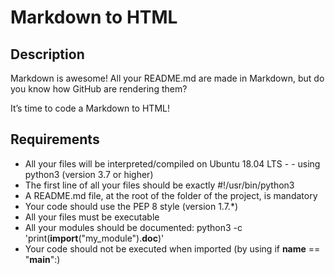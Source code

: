 # Markdown to HTML

## Description

Markdown is awesome! All your README.md are made in Markdown, but do you know how GitHub are rendering them?

It’s time to code a Markdown to HTML!

## Requirements

- All your files will be interpreted/compiled on Ubuntu 18.04 LTS - - using python3 (version 3.7 or higher)
- The first line of all your files should be exactly #!/usr/bin/python3
- A README.md file, at the root of the folder of the project, is mandatory
- Your code should use the PEP 8 style (version 1.7.\*)
- All your files must be executable
- All your modules should be documented: python3 -c 'print(**import**("my_module").**doc**)'
- Your code should not be executed when imported (by using if **name** == "**main**":)
